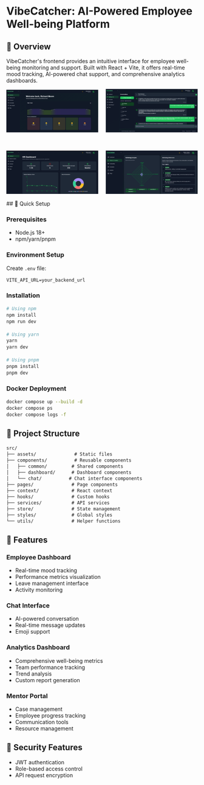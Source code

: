 # VibeCatcher: AI-Powered Employee Well-being Platform

## 🎯 Overview

VibeCatcher's frontend provides an intuitive interface for employee well-being monitoring and support. Built with React + Vite, it offers real-time mood tracking, AI-powered chat support, and comprehensive analytics dashboards.

<!-- First row of images -->
<p align="center">
  <img src="assets/image (3).png" width="48%" />
  &nbsp; &nbsp;
  <img src="assets/image (4).png" width="48%" />
</p>

<!-- Adding some vertical space between rows -->
<br>

<!-- Second row of images -->
<p align="center">
  <img src="assets/image (1).png" width="48%" />
  &nbsp; &nbsp;
  <img src="assets/image (2).png" width="48%" />
</p>
## 🚀 Quick Setup

### Prerequisites

- Node.js 18+
- npm/yarn/pnpm

### Environment Setup

Create `.env` file:

```env
VITE_API_URL=your_backend_url
```

### Installation

```bash
# Using npm
npm install
npm run dev

# Using yarn
yarn
yarn dev

# Using pnpm
pnpm install
pnpm dev
```

### Docker Deployment

```bash
docker compose up --build -d
docker compose ps
docker compose logs -f
```

## 📁 Project Structure

```
src/
├── assets/              # Static files
├── components/          # Reusable components
│   ├── common/         # Shared components
│   ├── dashboard/      # Dashboard components
│   └── chat/          # Chat interface components
├── pages/              # Page components
├── context/            # React context
├── hooks/              # Custom hooks
├── services/           # API services
├── store/              # State management
├── styles/             # Global styles
└── utils/              # Helper functions
```

## 🎨 Features

### Employee Dashboard
- Real-time mood tracking
- Performance metrics visualization
- Leave management interface
- Activity monitoring

### Chat Interface
- AI-powered conversation
- Real-time message updates
- Emoji support

### Analytics Dashboard
- Comprehensive well-being metrics
- Team performance tracking
- Trend analysis
- Custom report generation

### Mentor Portal
- Case management
- Employee progress tracking
- Communication tools
- Resource management

## 🔐 Security Features

- JWT authentication
- Role-based access control
- API request encryption